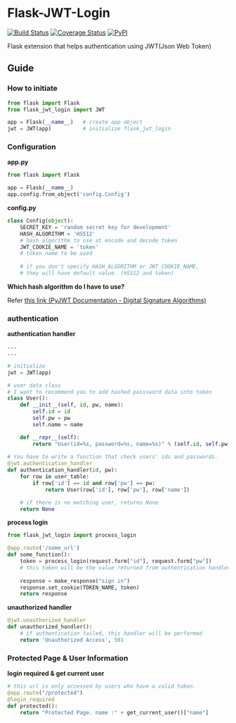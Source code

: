 # Flask-JWT-Login

[![Build Status](https://travis-ci.org/JeongUkJae/Flask-JWT-Login.svg?branch=master)](https://travis-ci.org/JeongUkJae/Flask-JWT-Login) [![Coverage Status](https://coveralls.io/repos/github/JeongUkJae/Flask-JWT-Login/badge.svg?branch=master)](https://coveralls.io/github/JeongUkJae/Flask-JWT-Login?branch=master) [![PyPI](https://img.shields.io/pypi/v/Flask-JWT-Login.svg)]()

Flask extension that helps authentication using JWT(Json Web Token)

## Guide

### How to initiate

```Python
from flask import Flask
from flask_jwt_login import JWT

app = Flask(__name__)	# create app object
jwt = JWT(app)			# initialize flask_jwt_login
```

### Configuration

**app.py**

```Python
from flask import Flask

app = Flask(__name__)
app.config.from_object('config.Config')
```

**config.py**

```Python
class Config(object):
    SECRET_KEY = 'random secret key for development'
    HASH_ALGORITHM = 'HS512' 
    # hash algorithm to use at encode and decode token
    JWT_COOKIE_NAME = 'token'
    # token name to be used
    
    # if you don't specify HASH_ALGORITHM or JWT_COOKIE_NAME,
    # they will have default value. (HS512 and token)
```

**Which hash algorithm do I have to use?**

Refer [this link (PyJWT Documentation - Digital Signature Algorithms)](http://pyjwt.readthedocs.io/en/latest/algorithms.html)

### authentication

**authentication handler**

```Python
...
...

# initialize
jwt = JWT(app)

# user data class
# I want to recommend you to add hashed passsword data into token
class User():
	def __init__(self, id, pw, name):
		self.id = id
		self.pw = pw
		self.name = name

	def __repr__(self):
		return "User(id=%s, password=%s, name=%s)" % (self.id, self.pw, self.name)
		
# You have to write a function that check users' ids and passwords.
@jwt.authentication_handler
def authentication_handler(id, pw):
	for row in user_table:
		if row['id'] == id and row['pw'] == pw:
			return User(row['id'], row['pw'], row['name'])

	# if there is no matching user, returns None
	return None
```

**process login**

```Python
from flask_jwt_login import process_login

@app.route('/some_url')
def some_function():
	token = process_login(request.form["id"], request.form["pw"])
	# this token will be the value returned from authentication handler
	
	response = make_response("sign in")
	response.set_cookie(TOKEN_NAME, token)
	return response
```

**unauthorized handler**

```Python
@jwt.unauthorized_handler
def unauthorized_handler():
	# if authentication failed, this handler will be performed
	return 'Unauthorized Access', 501
```

### Protected Page & User Information

**login required & get current user**

```Python
# this url is only accessed by users who have a valid token.
@app.route("/protected")
@login_required
def protected():
	return "Protected Page. name :" + get_current_user()["name"]
```